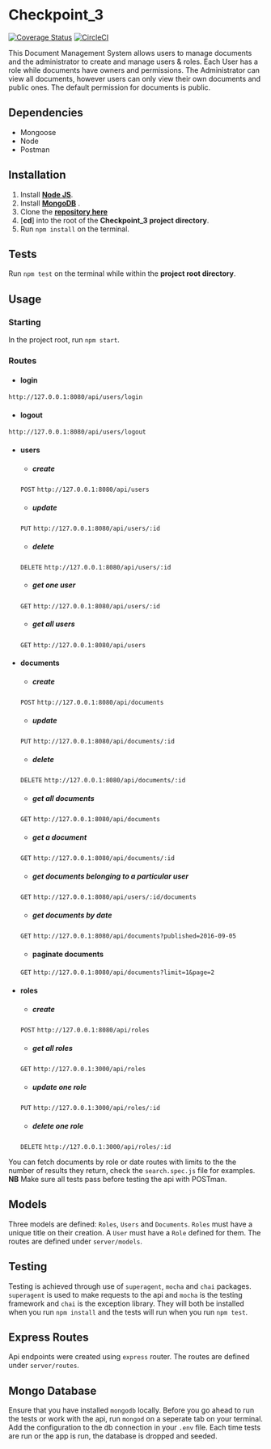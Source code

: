 # Checkpoint_3
[![Coverage Status](https://coveralls.io/repos/github/andela-omugeri/Checkpoint_3/badge.svg?branch=develop)](https://coveralls.io/github/andela-omugeri/Checkpoint_3?branch=develop)
[![CircleCI](https://circleci.com/gh/andela-omugeri/String.svg?style=svg)](https://circleci.com/gh/andela-omugeri/String)

This Document Management System allows users to manage documents and the administrator to create and manage users & roles.
Each User has a role while documents have owners and permissions. The Administrator can view all documents, however users can only view their own documents and public ones. The default permission for documents is public.

## Dependencies
* Mongoose​
* Node
* Postman

## Installation

1. Install [**Node JS**](https://nodejs.org/en/).
1. Install [**MongoDB**](https://www.mongodb.org/) .
1. Clone the [**repository here**](https://github.com/andela-omugeri/Checkpoint_3)
1. [**cd**] into the root of the **Checkpoint_3 project directory**.
1. Run `npm install` on the terminal.

## Tests

Run `npm test` on the terminal while within the **project root directory**.

## Usage
### Starting
In the project root, run `npm start`.
### Routes

* #### login
`http://127.0.0.1:8080/api/users/login`

* #### logout
`http://127.0.0.1:8080/api/users/logout`
* #### users

  * ##### create
  `POST`
  `http://127.0.0.1:8080/api/users`

  * ##### update
  `PUT`
  `http://127.0.0.1:8080/api/users/:id`

  * ##### delete
  `DELETE`
  `http://127.0.0.1:8080/api/users/:id`

  * ##### get one user
  `GET`
  `http://127.0.0.1:8080/api/users/:id`

  * ##### get all users
  `GET`
  `http://127.0.0.1:8080/api/users`

* #### documents

  * ##### create
  `POST`
  `http://127.0.0.1:8080/api/documents`

  * ##### update
  `PUT`
  `http://127.0.0.1:8080/api/documents/:id`

  * ##### delete
  `DELETE`
  `http://127.0.0.1:8080/api/documents/:id`

  * ##### get all documents
  `GET`
  `http://127.0.0.1:8080/api/documents`

  * ##### get a document
  `GET`
  `http://127.0.0.1:8080/api/documents/:id`

  * ##### get documents belonging to a particular user
  `GET`
  `http://127.0.0.1:8080/api/users/:id/documents`

  * ##### get documents by date
  `GET`
  `http://127.0.0.1:8080/api/documents?published=2016-09-05`

  * #### paginate documents
  `GET`
  `http://127.0.0.1:8080/api/documents?limit=1&page=2`

* #### roles

  * ##### create
  `POST`
  `http://127.0.0.1:8080/api/roles`

  * #####  get all roles
  `GET`
  `http://127.0.0.1:3000/api/roles`

  * #####  update one role
  `PUT`
  `http://127.0.0.1:3000/api/roles/:id`

  * #####  delete one role
  `DELETE`
  `http://127.0.0.1:3000/api/roles/:id`

 You can fetch documents by role or date routes with limits to the the number of results they return, check the `search.spec.js` file for examples.
**NB** Make sure all tests pass before testing the api with POSTman.

## Models

Three models are defined: `Roles`, `Users` and `Documents`. `Roles` must have a unique title on their creation. A `User` must have a `Role` defined for them. The routes are defined under `server/models`.

## Testing

Testing is achieved through use of `superagent`, `mocha` and `chai` packages. `superagent` is used to make requests to the api and `mocha` is the testing framework and `chai` is the exception library. They will both be installed when you run `npm install` and the tests will run when you run `npm test`.

## Express Routes

Api endpoints were created using `express` router. The routes are defined under `server/routes`.

## Mongo Database

Ensure that you have installed `mongodb` locally. Before you go ahead to run the tests or work with the api, run `mongod` on a seperate tab on your terminal. Add the configuration to the db connection in your `.env` file. Each time tests are run or the app is run, the database is dropped and seeded.
